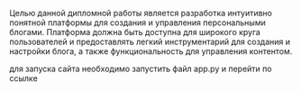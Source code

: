 Целью данной дипломной работы является разработка интуитивно понятной платформы для создания и управления персональными блогами. Платформа должна быть доступна для широкого круга пользователей и предоставлять легкий инструментарий для создания и настройки блога, а также функциональность для управления контентом.

для запуска сайта необходимо запустить файл app.py и перейти по ссылке
